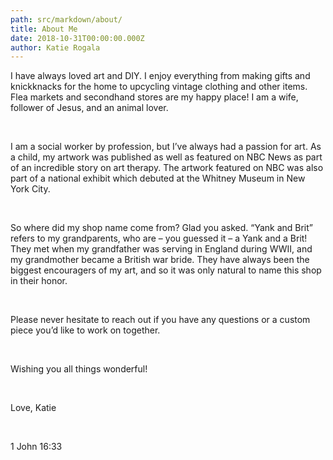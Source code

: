 ```yaml
---
path: src/markdown/about/
title: About Me
date: 2018-10-31T00:00:00.000Z
author: Katie Rogala
---
```


<p>I have always loved art and DIY. I enjoy everything from making gifts and knickknacks for the home to upcycling vintage clothing and other items. Flea markets and secondhand stores are my happy place! I am a wife, follower of Jesus, and an animal lover.</p><br/>

<p>I am a social worker by profession, but I’ve always had a passion for art. As a child, my artwork was published as well as featured on NBC News as part of an incredible story on art therapy. The artwork featured on NBC was also part of a national exhibit which debuted at the Whitney Museum in New York City.</p><br/>

<p>So where did my shop name come from? Glad you asked. “Yank and Brit” refers to my grandparents, who are – you guessed it – a Yank and a Brit! They met when my grandfather was serving in England during WWII, and my grandmother became a British war bride. They have always been the biggest encouragers of my art, and so it was only natural to name this shop in their honor.</p><br/>

<p>Please never hesitate to reach out if you have any questions or a custom piece you’d like to work on together.</p><br/>

<p>Wishing you all things wonderful!</p><br/>

<p>Love, Katie</p><br/>
<p>1 John 16:33</p><br/>
